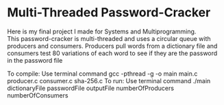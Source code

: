 # Multi-Threaded Password-Cracker
Here is my final project I made for Systems and Multiprogramming.
<br>
This password-cracker is multi-threaded and uses a circular queue with producers and consumers.
Producers pull words from a dictionary file and consumers test 80 variations of each word to see if they are the password in the password file

To compile: Use terminal command gcc -pthread -g -o main main.c producer.c consumer.c sha-256.c
To run: Use terminal command ./main dictionaryFile passwordFile outputFile numberOfProducers numberOfConsumers
